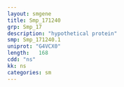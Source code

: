 ```yaml
---
layout: smgene
title: Smp_171240
grp: Smp_17
description: "hypothetical protein"
smp: Smp_171240.1
uniprot: "G4VCX0"
length:   168
cdd: "ns"
kk: ns
categories: sm
---
```


